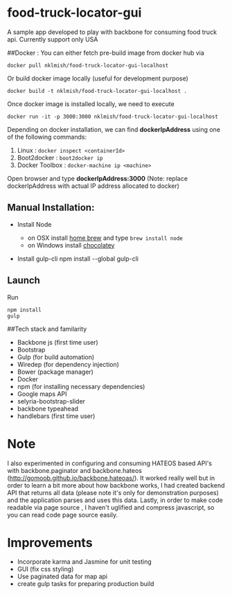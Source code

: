 # food-truck-locator-gui
A sample app developed to play with backbone for consuming food truck api. Currently support only USA

##Docker :
You can either fetch pre-build image from docker hub via 

```docker pull nklmish/food-truck-locator-gui-localhost```

Or build docker image locally (useful for development purpose)

```docker build -t nklmish/food-truck-locator-gui-localhost .```

Once docker image is installed locally, we need to execute

```docker run -it -p 3000:3000 nklmish/food-truck-locator-gui-localhost```

Depending on docker installation, we can find **dockerIpAddress** using one of the following commands:

1. Linux : ```docker inspect <containerId>```
2. Boot2docker : ```boot2docker ip```
3. Docker Toolbox : ```docker-machine ip <machine>```

Open browser and type **dockerIpAddress:3000** (Note: replace dockerIpAddress with actual IP address allocated to docker) 

## Manual Installation:

- Install Node
	- on OSX install [home brew](http://brew.sh/) and type `brew install node`
	- on Windows install [chocolatey](https://chocolatey.org/)

- Install gulp-cli
npm install --global gulp-cli

## Launch
Run
```
npm install
gulp
```

##Tech stack and familarity

- Backbone js (first time user)
- Bootstrap
- Gulp (for build automation)
- Wiredep (for dependency injection)
- Bower (package manager)
- Docker
- npm (for installing necessary dependencies)
- Google maps API
- selyria-bootstrap-slider
- backbone typeahead
- handlebars (first time user)

# Note
I also experimented in configuring and consuming HATEOS based API's with backbone.paginator and backbone.hateos (http://gomoob.github.io/backbone.hateoas/).
It worked really well but in order to learn a bit more about how backbone works, I had created backend API  that returns all data (please note it's only for demonstration purposes)
and the application parses and uses this data. Lastly, in order to make code readable via page source , I haven't uglified and compress javascript, so you can read code page source easily.

# Improvements
- Incorporate karma and Jasmine for unit testing
- GUI (fix css styling)
- Use paginated data for map api
- create gulp tasks for preparing production build
